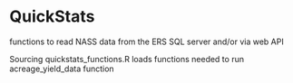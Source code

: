 # QuickStats
functions to read NASS data from the ERS SQL server and/or via web API

Sourcing quickstats_functions.R loads functions needed to run acreage_yield_data function
